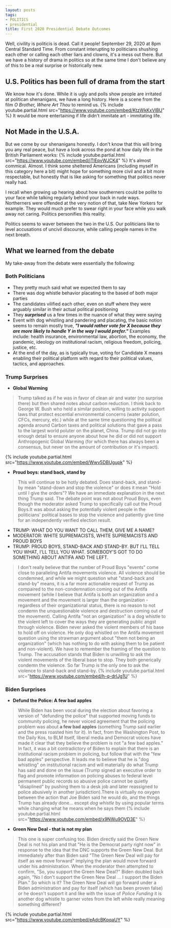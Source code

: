```yaml
---
layout: posts
tags:
- POLITICS
- presidential
title: First 2020 Presidential Debate Outcomes
---
```

Well, civility is politicis is dead. Call it people! September 29, 2020 at 8pm Central Standard Time. From constant interupting to politicians shushing each other or calling each other liars and clowns, it's a mess out there. But we have a history of drama in politics so at the same time I don't believe any of this to be a real surprise or historically new.

## U.S. Politics has been full of drama from the start

We know how it's done. While it is ugly and polls show people are irritated at politican shenanigans, we have a long history. Here is a scene from the film _O Brother, Where Art Thou_ to remind us.
{% include youtube.partial.html src="https://www.youtube.com/embed/KtzWkKxVlBU" %}
It would be more entertaining if life didn't immitate art - immitating life.

## Not Made in the U.S.A.

But we come by our shenanigans honestly. I don't know that this will bring you any real peace, but have a look across the pond at how daily life in the British Parliament works:
{% include youtube.partial.html src="https://www.youtube.com/embed/jTIEpvWJCK4" %}
It's almost commical. Almost. I think some sheltered Americans (including myself in this category here a bit) might hope for something more civil and a bit more respectable, but honestly that is like asking for something that politics never really had.

I recall when growing up hearing about how southerners could be polite to your face while talking regularly behind your back in rude ways. Northerners were offended at the very notion of that, take New Yorkers for example. They would much prefer to swear right in your face while you walk away not caring. Politics personifies this reality.

Politics seems to waver between the two in the U.S. Our politicians like to level accusations of uncivil discourse, while calling people names in the next breath.

## What we learned from the debate

My take-away from the debate were essentially the following:

### Both Politicians

* They pretty much said what we expected them to say
* There was dog whistle behavior placating to the based of both major parties
* The candidates vilified each other, even on stuff where they were arguably similar in their actual political positioning
* They _**surprised**_ us a few times in the nuance of what they were saying
* Event with dog whistling and pandering and placating, the basic notion seems to remain mostly true, _**"I would rather vote for X because they are more likely to handle Y in the way I would prefer."**_ Examples include: health insurance, environmental law, abortion, the economy, the pandemic, ideology on institutional racism, religious freedom, policing, justice, etc.
* At the end of the day, as is typically true, voting for Candidate X means enabling their political platform with regard to their political values, tactics, and approaches.

### Trump Surprises

* **Global Warming**
>Trump talked as if he was in favor of clean air and water (no surprise there) but then shared notes about carbon reduction. I think back to George W. Bush who held a similar position, willing to activity support laws that protect escential environmental concerns (water polution, CFCs, mercury, etc.) while at the same time questioning the political agenda around Carbon taxes and political solutions that gave a pass to the largest world poluter on the planet, China. Trump did not go into enough detail to ensure anyone about how he did or did not support Anthropogenic Global Warming (for which there has always been a consensus, but never on the amount of contribution or it's impact).

{% include youtube.partial.html src="https://www.youtube.com/embed/Wwv5DBUgupk" %}

* **Proud boys: stand back, stand by**
>This will continue to be hotly debated. Does stand-back, and stand-by mean "stand-down and stop the violence" or does it mean "Hold until I give the orders"? We have an immediate explanation in the next thing Trump said. The debate point was not about Proud Boys, even though the moderator asked Trump to specifically call out the Proud Boys.It was about asking the potentially violent people in the politicians' political bases to stop the violence and patiently give time for an independently verified election result.

* TRUMP: WHAT DO YOU WANT TO CALL THEM, GIVE ME A NAME?
* MODERATOR: WHITE SUPREMACISTS, WHITE SUPREMACISTS AND PROUD BOYS
* TRUMP: PROUD BOYS, STAND-BACK AND STAND-BY. BUT I'LL TELL YOU WHAT, I'LL TELL YOU WHAT. SOMEBODY'S GOT TO DO SOMETHING ABOUT ANTIFA AND THE LEFT.
>I don't really believe that the number of Proud Boys "events" come close to paralleling Antifa movements violence. All violence should be condemned, and while we might question what "stand-back and stand-by" means, it is a far more actionable request of Trump as compaired to the non-condemnation coming out of the Antifa movement (while I believe that Antifa is both an organization and a movement and the movement is larger than the organization - regardless of their organizational status, there is no reason to not condemn the unquestionable violence and destruction coming out of the movement). Calling Antifa "not an organization" is a dog whistle to the violent left to cover the ways they are generating public angst through violence. Biden never asked the violent members of his base to hold off on violence. He only dog whistled on the Antifa movement question using the strawman argument about "them not being an organization" (which has nothing to do with asking them to be patient and non-violent). We have to remember the framing of the question to Trump. The accusation stands that Biden is unwilling to ask the violent movements of the liberal base to stop. They both generically condemn the violence. So far Trump is the only one to ask the violence to stand-back and stand-by.
{% include youtube.partial.html src="https://www.youtube.com/embed/h-q-drlJg1U" %}

### Biden Surprises

* **Defund the Police: A few bad apples**
>While Biden has been vocal during the election about favoring a version of "defunding the police" that supported moving funds to community policing, he never voiced agreement that the policing problem was about **a few bad apples** (something Trump said earlier and the press roasted him for it). In fact, from the Washington Post, to the Daily Kos, to BLM itself, liberal media and Democrat voices have made it clear that they believe the problem is not "a few bad apples." In fact, it was a bit contradictory of Biden to explain that there is an institutional racism problem in policing, but follow that with the "few bad apples" perspective. It leads me to believe that he is "dog whistling" on institutional racism and will materially do what Trump has said and done on the issue (Trump signed an executive order to flag and promote information on policing abuses to federal level permanent public records so abusive police cannot be quietly "disaplined" by pushing them to a desk job and later reassigned to police abusively in another jurisdiction).There is virtually no oxygen between the action that Joe Biden said he would do, and the things Trump has already done... escept _dog whistle_ by using popular terms while changing what he means when he says them
{% include youtube.partial.html src="https://www.youtube.com/embed/x9NWu9OVD3E" %}

* **Green New Deal - that is not my plan**
>This one is super confusing too. Biden directly said the Green New Deal is not his plan and that "He is the Democrat party right now" in response to the idea that the DNC supports the Green New Deal. But immediately after than Biden said "The Green New Deal will pay for itself as we move forward" implying the plan would move forward under his administration. When the moderator then attempted to confirm, "So, you support the Green New Deal?" Biden doubled back again, "No I don't support the Green New Deal ... I support the Biden Plan." So which is it? The Green New Deal will go forward under a Biden administration and pay for itself (which has been proven false) or he doesn't support it and like with the issue of _Police Funding_ it is another dog whistle to garner votes from the left while really meaning something different?

{% include youtube.partial.html src="https://www.youtube.com/embed/eAdcBKpqaUY" %}

